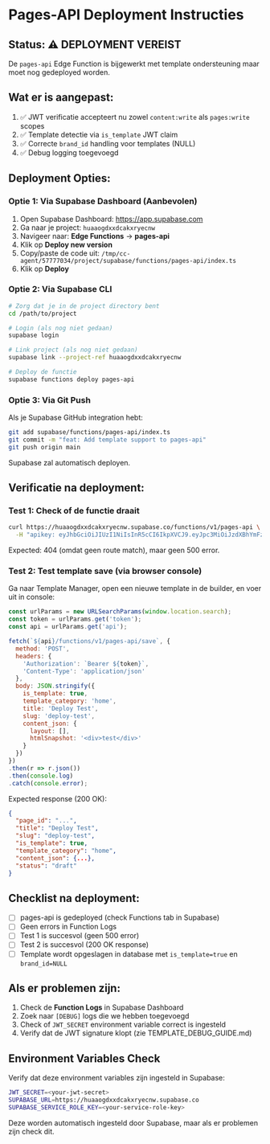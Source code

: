# Pages-API Deployment Instructies

## Status: ⚠️ DEPLOYMENT VEREIST

De `pages-api` Edge Function is bijgewerkt met template ondersteuning maar moet nog gedeployed worden.

## Wat er is aangepast:

1. ✅ JWT verificatie accepteert nu zowel `content:write` als `pages:write` scopes
2. ✅ Template detectie via `is_template` JWT claim
3. ✅ Correcte `brand_id` handling voor templates (NULL)
4. ✅ Debug logging toegevoegd

## Deployment Opties:

### Optie 1: Via Supabase Dashboard (Aanbevolen)

1. Open Supabase Dashboard: https://app.supabase.com
2. Ga naar je project: `huaaogdxxdcakxryecnw`
3. Navigeer naar: **Edge Functions** → **pages-api**
4. Klik op **Deploy new version**
5. Copy/paste de code uit: `/tmp/cc-agent/57777034/project/supabase/functions/pages-api/index.ts`
6. Klik op **Deploy**

### Optie 2: Via Supabase CLI

```bash
# Zorg dat je in de project directory bent
cd /path/to/project

# Login (als nog niet gedaan)
supabase login

# Link project (als nog niet gedaan)
supabase link --project-ref huaaogdxxdcakxryecnw

# Deploy de functie
supabase functions deploy pages-api
```

### Optie 3: Via Git Push

Als je Supabase GitHub integration hebt:

```bash
git add supabase/functions/pages-api/index.ts
git commit -m "feat: Add template support to pages-api"
git push origin main
```

Supabase zal automatisch deployen.

## Verificatie na deployment:

### Test 1: Check of de functie draait

```bash
curl https://huaaogdxxdcakxryecnw.supabase.co/functions/v1/pages-api \
  -H "apikey: eyJhbGciOiJIUzI1NiIsInR5cCI6IkpXVCJ9.eyJpc3MiOiJzdXBhYmFzZSIsInJlZiI6Imh1YWFvZ2R4eGRjYWt4cnllY253Iiwicm9sZSI6ImFub24iLCJpYXQiOjE3NTg2MzY3MzMsImV4cCI6MjA3NDIxMjczM30.EqZK_6xjEAVwUtsYj6nENe4x8-7At_oRAVsPMDvJBSI"
```

Expected: 404 (omdat geen route match), maar geen 500 error.

### Test 2: Test template save (via browser console)

Ga naar Template Manager, open een nieuwe template in de builder, en voer uit in console:

```javascript
const urlParams = new URLSearchParams(window.location.search);
const token = urlParams.get('token');
const api = urlParams.get('api');

fetch(`${api}/functions/v1/pages-api/save`, {
  method: 'POST',
  headers: {
    'Authorization': `Bearer ${token}`,
    'Content-Type': 'application/json'
  },
  body: JSON.stringify({
    is_template: true,
    template_category: 'home',
    title: 'Deploy Test',
    slug: 'deploy-test',
    content_json: {
      layout: [],
      htmlSnapshot: '<div>test</div>'
    }
  })
})
.then(r => r.json())
.then(console.log)
.catch(console.error);
```

Expected response (200 OK):
```json
{
  "page_id": "...",
  "title": "Deploy Test",
  "slug": "deploy-test",
  "is_template": true,
  "template_category": "home",
  "content_json": {...},
  "status": "draft"
}
```

## Checklist na deployment:

- [ ] pages-api is gedeployed (check Functions tab in Supabase)
- [ ] Geen errors in Function Logs
- [ ] Test 1 is succesvol (geen 500 error)
- [ ] Test 2 is succesvol (200 OK response)
- [ ] Template wordt opgeslagen in database met `is_template=true` en `brand_id=NULL`

## Als er problemen zijn:

1. Check de **Function Logs** in Supabase Dashboard
2. Zoek naar `[DEBUG]` logs die we hebben toegevoegd
3. Check of `JWT_SECRET` environment variable correct is ingesteld
4. Verify dat de JWT signature klopt (zie TEMPLATE_DEBUG_GUIDE.md)

## Environment Variables Check

Verify dat deze environment variables zijn ingesteld in Supabase:

```bash
JWT_SECRET=<your-jwt-secret>
SUPABASE_URL=https://huaaogdxxdcakxryecnw.supabase.co
SUPABASE_SERVICE_ROLE_KEY=<your-service-role-key>
```

Deze worden automatisch ingesteld door Supabase, maar als er problemen zijn check dit.
